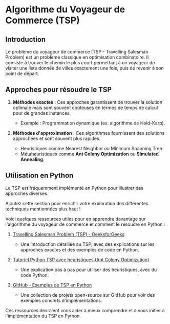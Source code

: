 # Algorithme du Voyageur de Commerce (TSP)

## Introduction

Le problème du voyageur de commerce (TSP - Travelling Salesman Problem) est un problème classique en optimisation
combinatoire. Il consiste à trouver le chemin le plus court permettant à un voyageur de visiter une liste donnée de
villes exactement une fois, puis de revenir à son point de départ.

## Approches pour résoudre le TSP

1. **Méthodes exactes** : Ces approches garantissent de trouver la solution optimale mais sont souvent coûteuses en
   termes de temps de calcul pour de grandes instances.
    - Exemple : Programmation dynamique (ex. algorithme de Held-Karp).

2. **Méthodes d'approximation** : Ces algorithmes fournissent des solutions approchées et sont souvent plus rapides.
    - Heuristiques comme Nearest Neighbor ou Minimum Spanning Tree.
    - Métaheuristiques comme **Ant Colony Optimization** ou **Simulated Annealing**.

## Utilisation en Python

Le TSP est fréquemment implémenté en Python pour illustrer des approches diverses.

Ajoutez cette section pour enrichir votre exploration des différentes techniques mentionnées plus haut !

Voici quelques ressources utiles pour en apprendre davantage sur l'algorithme du voyageur de commerce et comment le
résoudre en Python :

1. [Travelling Salesman Problem (TSP) - GeeksforGeeks](https://www.geeksforgeeks.org/traveling-salesman-problem-tsp-implementation/)
    - Une introduction détaillée au TSP, avec des explications sur les approches exactes et des exemples de code en
      Python.

2. [Tutoriel Python TSP avec heuristiques (Ant Colony Optimization)](https://towardsdatascience.com/solving-traveling-salesman-problem-with-python-optimization-tools-2021-cb93cba581b2)
    - Une explication pas à pas pour utiliser des heuristiques, avec du code Python.

3. [GitHub - Exemples de TSP en Python](https://github.com/search?q=travelling+salesman+python)
    - Une collection de projets open-source sur GitHub pour voir des exemples concrets d'implémentations.

Ces ressources devraient vous aider à mieux comprendre et à vous initier à l'implémentation du TSP en Python.

